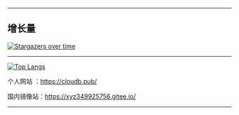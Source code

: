 
<hr/>


## 增长量

[![Stargazers over time](https://starchart.cc/xyz349925756/kubernetes.svg)](https://starchart.cc/xyz349925756/kubernetes)

<hr/>

[![Top Langs](https://github-readme-stats.vercel.app/api/top-langs/?username=xyz349925756)](https://github.com/xyz349925756)

个人网站 ：https://cloudb.pub/

国内镜像站：https://xyz349925756.gitee.io/

<hr />

